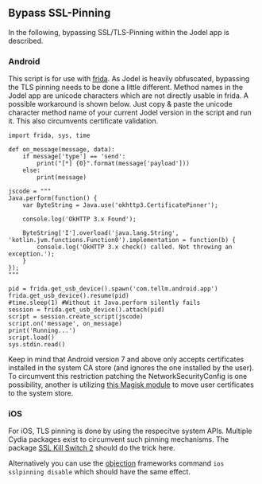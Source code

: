 ## Bypass SSL-Pinning
In the following, bypassing SSL/TLS-Pinning within the Jodel app is described.

### Android
This script is for use with [frida](https://frida.re/). As Jodel is heavily obfuscated, bypassing the TLS pinning needs to be done a little different. Method names in the Jodel app are unicode characters which are not directly usable in frida. A possible workaround is shown below. Just copy & paste the unicode character method name of your current Jodel version in the script and run it. This also circumvents certificate validation. 

```
import frida, sys, time

def on_message(message, data):
    if message['type'] == 'send':
        print("[*] {0}".format(message['payload']))
    else:
        print(message)

jscode = """
Java.perform(function() {
	var ByteString = Java.use('okhttp3.CertificatePinner');

	console.log('OkHTTP 3.x Found');

	ByteString['Ι'].overload('java.lang.String', 'kotlin.jvm.functions.Function0').implementation = function(b) {
		console.log('OkHTTP 3.x check() called. Not throwing an exception.');
	}
});
"""

pid = frida.get_usb_device().spawn('com.tellm.android.app')
frida.get_usb_device().resume(pid)
#time.sleep(1) #Without it Java.perform silently fails
session = frida.get_usb_device().attach(pid)
script = session.create_script(jscode)
script.on('message', on_message)
print('Running...')
script.load()
sys.stdin.read()
```

Keep in mind that Android version 7 and above only accepts certificates installed in the system CA store (and ignores the one installed by the user). To circumvent this restriction patching the NetworkSecurityConfig is one possibility, another is utilizing [this Magisk module](https://github.com/NVISO-BE/MagiskTrustUserCerts) to move user certificates to the system store. 

### iOS
For iOS, TLS pinning is done by using the respecitve system APIs. Multiple Cydia packages exist to circumvent such pinning mechanisms. The package [SSL Kill Switch 2](https://github.com/nabla-c0d3/ssl-kill-switch2) should do the trick here.

Alternatively you can use the [objection](https://github.com/sensepost/objection) frameworks command `ios sslpinning disable` which should have the same effect.
